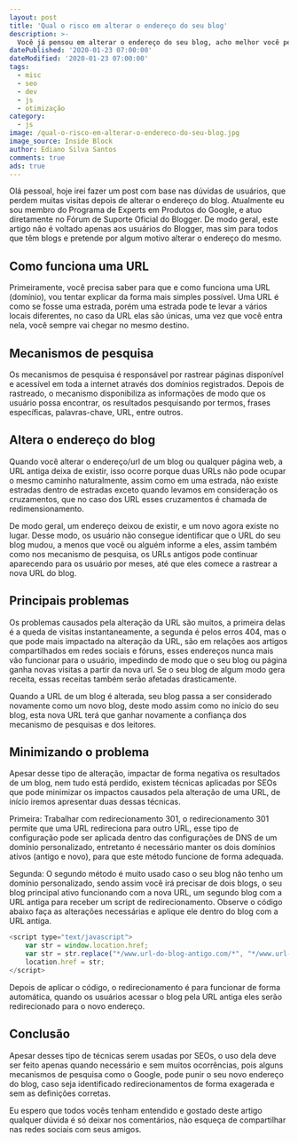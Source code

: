 ```yaml
---
layout: post
title: 'Qual o risco em alterar o endereço do seu blog'
description: >-
  Você já pensou em alterar o endereço do seu blog, acho melhor você pensar direito.
datePublished: '2020-01-23 07:00:00'
dateModified: '2020-01-23 07:00:00'
tags:
  - misc
  - seo
  - dev
  - js
  - otimização
category:
  - js
image: /qual-o-risco-em-alterar-o-endereco-do-seu-blog.jpg
image_source: Inside Block
author: Ediano Silva Santos
comments: true
ads: true
---
```


Olá pessoal, hoje irei fazer um post com base nas dúvidas de usuários, que perdem muitas visitas depois de alterar o endereço do blog. Atualmente eu sou membro do Programa de Experts em Produtos do Google, e atuo diretamente no Fórum de Suporte Oficial do Blogger. De modo geral, este artigo não é voltado apenas aos usuários do Blogger, mas sim para todos que têm blogs e pretende por algum motivo alterar o endereço do mesmo.

## Como funciona uma URL
Primeiramente, você precisa saber para que e como funciona uma URL (domínio), vou tentar explicar da forma mais simples possível. Uma URL é como se fosse uma estrada, porém uma estrada pode te levar a vários locais diferentes, no caso da URL elas são únicas, uma vez que você entra nela, você sempre vai chegar no mesmo destino.

## Mecanismos de pesquisa
Os mecanismos de pesquisa é responsável por rastrear páginas disponível e acessível em toda a internet através dos domínios registrados. Depois de rastreado, o mecanismo disponibiliza as informações de modo que os usuário possa encontrar, os resultados pesquisando por termos, frases específicas, palavras-chave, URL, entre outros.

## Altera o endereço do blog
Quando você alterar o endereço/url de um blog ou qualquer página web, a URL antiga deixa de existir, isso ocorre porque duas URLs não pode ocupar o mesmo caminho naturalmente, assim como em uma estrada, não existe estradas dentro de estradas exceto quando levamos em consideração os cruzamentos, que no caso dos URL esses cruzamentos é chamada de redimensionamento.

De modo geral, um endereço deixou de existir, e um novo agora existe no lugar. Desse modo, os usuário não consegue identificar que o URL do seu blog mudou, a menos que você ou alguém informe a eles, assim também como nos mecanismo de pesquisa, os URLs antigos pode continuar aparecendo para os usuário por meses, até que eles comece a rastrear a nova URL do blog.

## Principais problemas
Os problemas causados pela alteração da URL são muitos, a primeira delas é a queda de visitas instantaneamente, a segunda é pelos erros 404, mas o que pode mais impactado na alteração da URL, são em relações aos artigos compartilhados em redes sociais e fóruns, esses endereços nunca mais vão funcionar para o usuário, impedindo de modo que o seu blog ou página ganha novas visitas a partir da nova url. Se o seu blog de algum modo gera receita, essas receitas também serão afetadas drasticamente.

Quando a URL de um blog é alterada, seu blog passa a ser considerado novamente como um novo blog, deste modo assim como no início do seu blog, esta nova URL terá que ganhar novamente a confiança dos mecanismo de pesquisas e dos leitores.

## Minimizando o problema
Apesar desse tipo de alteração, impactar de forma negativa os resultados de um blog, nem tudo está perdido, existem técnicas aplicadas por SEOs que pode minimizar os impactos causados pela alteração de uma URL, de início iremos apresentar duas dessas técnicas.

Primeira: Trabalhar com redirecionamento 301, o redirecionamento 301 permite que uma URL redireciona para outro URL, esse tipo de configuração pode ser aplicada dentro das configurações de DNS de um domínio personalizado, entretanto é necessário manter os dois domínios ativos (antigo e novo), para que este método funcione de forma adequada.

Segunda: O segundo método é muito usado caso o seu blog não tenho um domínio personalizado, sendo assim você irá precisar de dois blogs, o seu blog principal ativo funcionando com a nova URL, um segundo blog com a URL antiga para receber um script de redirecionamento. Observe o código abaixo faça as alterações necessárias e aplique ele dentro do blog com a URL antiga.

```js
<script type="text/javascript">
    var str = window.location.href;
    var str = str.replace("*/www.url-do-blog-antigo.com/*", "*/www.url-do-novo-blog.com/*");
    location.href = str;
</script>
```

Depois de aplicar o código, o redirecionamento é para funcionar de forma automática, quando os usuários acessar o blog pela URL antiga eles serão redirecionado para o novo endereço.

## Conclusão
Apesar desses tipo de técnicas serem usadas por SEOs, o uso dela deve ser feito apenas quando necessário e sem muitos ocorrências, pois alguns mecanismos de pesquisa como o Google, pode punir o seu novo endereço do blog, caso seja identificado redirecionamentos de forma exagerada e sem as definições corretas. 

Eu espero que todos vocês tenham entendido e gostado deste artigo qualquer dúvida é só deixar nos comentários, não esqueça de compartilhar nas redes sociais com seus amigos.
